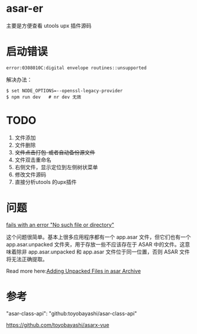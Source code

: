 # asar-er

主要是方便查看 utools upx 插件源码

# 启动错误
`error:0308010C:digital envelope routines::unsupported`

解决办法：
```
$ set NODE_OPTIONS=--openssl-legacy-provider
$ npm run dev   # nr dev 无效
```

# TODO
1. 文件添加
2. 文件删除
3. ~~文件点击打包-或者自动备份源文件~~
4. 文件双击重命名
5. 右侧文件，显示定位到左侧树状菜单
6. 修改文件源码
7. 直接分析utools 的upx插件

# 问题
[fails with an error "No such file or directory"](https://github.com/electron/asar/issues/37)

这个问题很简单。基本上很多应用程序都有一个 app.asar 文件，但它们也有一个 app.asar.unpacked 文件夹，用于存放一些不应该存在于 ASAR 中的文件。这意味着除非 app.asar.unpacked 和 app.asar 文件位于同一位置，否则 ASAR 文件将无法正确提取。

Read more here:[Adding Unpacked Files in asar Archive](https://electron.atom.io/docs/tutorial/application-packaging/#adding-unpacked-files-in-asar-archive)

# 参考
"asar-class-api": "github:toyobayashi/asar-class-api"

https://github.com/toyobayashi/asarx-vue
